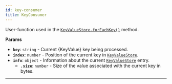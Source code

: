 ```yaml
---
id: key-consumer
title: KeyConsumer
---
```


<a name="keyconsumer"></a>

User-function used in the [`KeyValueStore.forEachKey()`](/docs/api/key-value-store#foreachkey) method.

**Params**

-   **`key`**: `string` - Current {KeyValue} key being processed.
-   **`index`**: `number` - Position of the current key in [`KeyValueStore`](/docs/api/key-value-store).
-   **`info`**: `object` - Information about the current [`KeyValueStore`](/docs/api/key-value-store) entry.
    -   **`.size`**: `number` - Size of the value associated with the current key in bytes.

---
